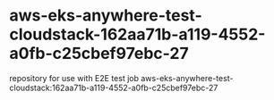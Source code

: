 # aws-eks-anywhere-test-cloudstack-162aa71b-a119-4552-a0fb-c25cbef97ebc-27
repository for use with E2E test job aws-eks-anywhere-test-cloudstack:162aa71b-a119-4552-a0fb-c25cbef97ebc-27
